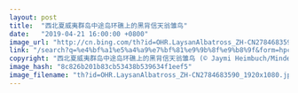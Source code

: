 ```yaml
---
layout: post
title:  "西北夏威夷群岛中途岛环礁上的黑背信天翁雏鸟"
date:   "2019-04-21 16:00:00 +0800"
image_url: "http://cn.bing.com/th?id=OHR.LaysanAlbatross_ZH-CN2784683590_1920x1080.jpg&rf=LaDigue_1920x1080.jpg&pid=hp"
link: "/search?q=%e4%bf%a1%e5%a4%a9%e7%bf%81%e9%9b%8f%e9%b8%9f&form=hpcapt&mkt=zh-cn"
copyright: "西北夏威夷群岛中途岛环礁上的黑背信天翁雏鸟 (© Jaymi Heimbuch/Minden Pictures)"
image_hash: "8c826b201b83cb53438b539634f1eef5"
image_filename: "th?id=OHR.LaysanAlbatross_ZH-CN2784683590_1920x1080.jpg&rf=LaDigue_1920x1080.jpg&pid=hp"
---
```

